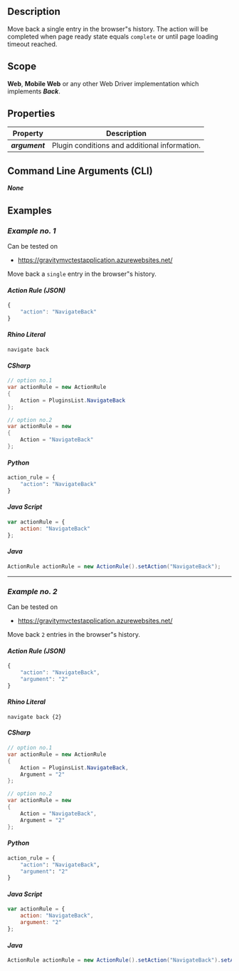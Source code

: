 ## Description
Move back a single entry in the browser\"s history. The action will be completed when page ready state equals ```complete``` or until page loading timeout reached.

## Scope
**Web**, **Mobile Web** or any other Web Driver implementation which implements _**Back**_.

## Properties
| Property             | Description                                           |
|----------------------|-------------------------------------------------------|
| _**argument**_       | Plugin conditions and additional information.         |

## Command Line Arguments (CLI)
_**None**_

## Examples
### _Example no. 1_
Can be tested on
* https://gravitymvctestapplication.azurewebsites.net/

Move back a ```single``` entry in the browser\"s history.

#### _Action Rule (JSON)_
```js
{
    "action": "NavigateBack"
}
```

#### _Rhino Literal_
```
navigate back
```

#### _CSharp_
```csharp
// option no.1
var actionRule = new ActionRule
{
    Action = PluginsList.NavigateBack
};

// option no.2
var actionRule = new
{
    Action = "NavigateBack"
};
```

#### _Python_
```python
action_rule = {
    "action": "NavigateBack"
}
```

#### _Java Script_
```js
var actionRule = {
    action: "NavigateBack"
};
```

#### _Java_
```java
ActionRule actionRule = new ActionRule().setAction("NavigateBack");
```

***

### _Example no. 2_
Can be tested on
* https://gravitymvctestapplication.azurewebsites.net/

Move back ```2``` entries in the browser\"s history.

#### _Action Rule (JSON)_
```js
{
    "action": "NavigateBack",
    "argument": "2"
}
```

#### _Rhino Literal_
```
navigate back {2}
```

#### _CSharp_
```csharp
// option no.1
var actionRule = new ActionRule
{
    Action = PluginsList.NavigateBack,
    Argument = "2"
};

// option no.2
var actionRule = new
{
    Action = "NavigateBack",
    Argument = "2"
};
```

#### _Python_
```python
action_rule = {
    "action": "NavigateBack",
    "argument": "2" 
}
```

#### _Java Script_
```js
var actionRule = {
    action: "NavigateBack",
    argument: "2"
};
```

#### _Java_
```java
ActionRule actionRule = new ActionRule().setAction("NavigateBack").setArgument("2");